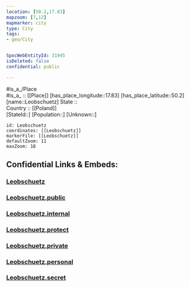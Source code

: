 ```yaml
---
location: [50.2,17.83] 
mapzoom: [7,12] 
mapmarker: city 
type: City
tags:
- geo/City


SpocWebEntityId: 31945
isDeleted: false
confidential: public

---
```

#is_a_/Place  
#is_a_ :: [[Place]] 
[has_place_longitude::17.83] 
[has_place_latitude::50.2] 
[name::Leobschuetz] 
State ::  
Country :: [[Poland]]  
[StateId::] 
[Population::] 
[Unknown::] 


```leaflet
id: Leobschuetz
coordinates: [[Leobschuetz]] 
markerFile: [[Leobschuetz]] 
defaultZoom: 11 
maxZoom: 18
```


## Confidential Links & Embeds: 

### [Leobschuetz](/_Standards/Earth/Continent/Europe/Europe~East/Poland/Provinces~Poland/Opole/City/Leobschuetz.md) 

### [Leobschuetz.public](/_public/Earth/Continent/Europe/Europe~East/Poland/Provinces~Poland/Opole/City/Leobschuetz.public.md) 

### [Leobschuetz.internal](/_internal/Earth/Continent/Europe/Europe~East/Poland/Provinces~Poland/Opole/City/Leobschuetz.internal.md) 

### [Leobschuetz.protect](/_protect/Earth/Continent/Europe/Europe~East/Poland/Provinces~Poland/Opole/City/Leobschuetz.protect.md) 

### [Leobschuetz.private](/_private/Earth/Continent/Europe/Europe~East/Poland/Provinces~Poland/Opole/City/Leobschuetz.private.md) 

### [Leobschuetz.personal](/_personal/Earth/Continent/Europe/Europe~East/Poland/Provinces~Poland/Opole/City/Leobschuetz.personal.md) 

### [Leobschuetz.secret](/_secret/Earth/Continent/Europe/Europe~East/Poland/Provinces~Poland/Opole/City/Leobschuetz.secret.md)

